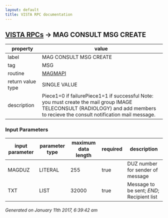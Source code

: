 ```yaml
---
layout: default
title: VISTA RPC documentation
---
```




## [VISTA RPCs](TableOfContent.md) &#8594; MAG CONSULT MSG CREATE 

 property | value 
--- | --- 
 label | MAG CONSULT MSG CREATE
 tag | MSG
 routine | [MAGMAPI](http://code.osehra.org/dox/Routine_MAGMAPI_source.html)
 return value type | SINGLE VALUE
 description | Piece1=0 if failurePiece1=1 if successful  Note: you must create the mail group IMAGE TELECONSULT (RADIOLOGY) and      add members to recieve the consult notification mail message.

### Input Parameters

| input parameter | parameter type | maximum data length | required | description | 
| --- | --- | --- | --- | --- | 
| MAGDUZ | LITERAL | 255 | true | DUZ number for sender of message | 
| TXT | LIST | 32000 | true | Message to be sent; $END$; Recipient list | 




 ###### Generated on January 11th 2017, 6:39:42 am